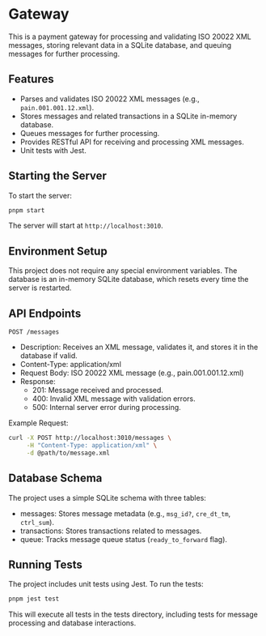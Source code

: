 # Gateway

This is a payment gateway for processing and validating ISO 20022 XML messages, storing relevant data in a SQLite database, and queuing messages for further processing.

## Features

- Parses and validates ISO 20022 XML messages (e.g., `pain.001.001.12.xml`).
- Stores messages and related transactions in a SQLite in-memory database.
- Queues messages for further processing.
- Provides RESTful API for receiving and processing XML messages.
- Unit tests with Jest.

## Starting the Server

To start the server:

```bash
pnpm start
```

The server will start at `http://localhost:3010`.

## Environment Setup

This project does not require any special environment variables. The database is an in-memory SQLite database, which resets every time the server is restarted.

## API Endpoints

`POST /messages`

- Description: Receives an XML message, validates it, and stores it in the database if valid.
- Content-Type: application/xml
- Request Body: ISO 20022 XML message (e.g., pain.001.001.12.xml)
- Response:
  - 201: Message received and processed.
  - 400: Invalid XML message with validation errors.
  - 500: Internal server error during processing.

Example Request:

```bash
curl -X POST http://localhost:3010/messages \
     -H "Content-Type: application/xml" \
     -d @path/to/message.xml
```

## Database Schema

The project uses a simple SQLite schema with three tables:

- messages: Stores message metadata (e.g., `msg_id?`, `cre_dt_tm`, `ctrl_sum`).
- transactions: Stores transactions related to messages.
- queue: Tracks message queue status (`ready_to_forward` flag).

## Running Tests

The project includes unit tests using Jest. To run the tests:

```bash
pnpm jest test
```

This will execute all tests in the tests directory, including tests for message processing and database interactions.
